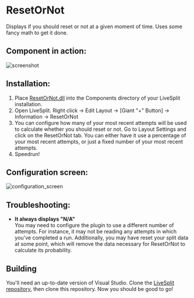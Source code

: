 # ResetOrNot
Displays if you should reset or not at a given moment of time. Uses some fancy math to get it done.

## Component in action:
![screenshot](https://user-images.githubusercontent.com/55288842/101182782-9dabb100-365f-11eb-949a-89078f0fd240.png)

## Installation:

1. Place [ResetOrNot.dll](https://github.com/gottagofaster236/ResetOrNot/releases/latest) into the Components directory of your LiveSplit installation.
2. Open LiveSplit. Right click -> Edit Layout -> [Giant "+" Button] -> Information -> ResetOrNot
3. You can configure how many of your most recent attempts will be used to calculate whether you should reset or not. Go to Layout Settings and click on the ResetOrNot tab. You can either have it use a percentage of your most recent attempts, or just a fixed number of your most recent attempts.
4. Speedrun!

## Configuration screen:
![configuration_screen](https://user-images.githubusercontent.com/55288842/101182810-a9977300-365f-11eb-8d0a-8ce52eb48fa0.png)


## Troubleshooting:

- **It always displays "N/A"**<br>
You may need to configure the plugin to use a different number of attempts. For instance, it may not be reading any attempts in which you've completed a run. Additionally, you may have reset your split data at some point, which will remove the data necessary for ResetOrNot to calculate its probability.

## Building
You'll need an up-to-date version of Visual Studio. Clone the [LiveSplit repository](https://github.com/LiveSplit/LiveSplit), then clone this repository. Now you should be good to go!
